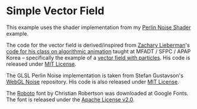# Simple Vector Field

This example uses the shader implementation from my [Perlin Noise Shader](https://github.com/davidbeermann/timely-matter/tree/master/examples/PerlinNoiseShader) example.

The code for the vector field is derived/inspired from [Zachary Lieberman](http://thesystemis.com/)'s [code for his class on algorithmic animation](https://github.com/ofZach/algo2012) taught at MFADT / SFPC / APAP Korea – specifically the example of a [vector field with particles](https://github.com/ofZach/algo2012/tree/master/other/vectorField_wParticles). His code is released under [MIT License](https://opensource.org/licenses/MIT).

The GLSL Perlin Noise implementation is taken from Stefan Gustavson's [WebGL Noise](https://github.com/stegu/webgl-noise) repository. His code is also released under [MIT License](https://opensource.org/licenses/MIT).

The [Roboto](https://fonts.google.com/specimen/Roboto?query=roboto) font by Christian Robertson was downloaded at Google Fonts. The font is released under the [Apache License v2.0](http://www.apache.org/licenses/LICENSE-2.0).